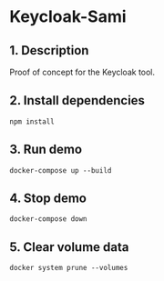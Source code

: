 # Keycloak-Sami

## 1. Description
Proof of concept for the Keycloak tool.

## 2. Install dependencies
```npm install```

## 3. Run demo
```docker-compose up --build```

## 4. Stop demo
```docker-compose down```

## 5. Clear volume data
```docker system prune --volumes```
